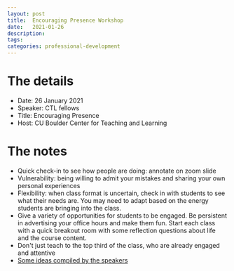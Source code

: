 ```yaml
---
layout: post
title:  Encouraging Presence Workshop
date:   2021-01-26
description: 
tags: 
categories: professional-development
---
```


# The details
- Date: 26 January 2021
- Speaker: CTL fellows
- Title: Encouraging Presence
- Host: CU Boulder Center for Teaching and Learning

# The notes
- Quick check-in to see how people are doing: annotate on zoom slide
- Vulnerability: being willing to admit your mistakes and sharing your own personal experiences
- Flexibility: when class format is uncertain, check in with students to see what their needs are. You may need to adapt based on the energy students are bringing into the class.
- Give a variety of opportunities for students to be engaged. Be persistent in advertising your office hours and make them fun. Start each class with a quick breakout room with some reflection questions about life and the course content.
- Don't just teach to the top third of the class, who are already engaged and attentive
- [Some ideas compiled by the speakers](https://docs.google.com/document/d/1SFYLMBVibHXTisdyw316krEcZdhnZM9Mh2i3G8IAA6o/edit)
